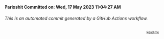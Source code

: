 **Parixshit Committed on: Wed, 17 May 2023 11:04:27 AM** <!-- 366f84ce-0339-4708-b8b8-cc1ddd332246 -->

###### This is an automated commit generated by a GitHub Actions workflow.

<div align="right"><sub><sup><a href="https://github.com/Parixshit/AutoCommit.git">Read me</a></sup></sub></div>
